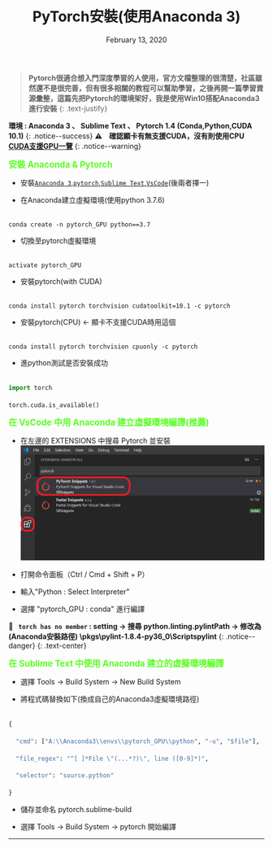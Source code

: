 ﻿---
title: PyTorch安裝(使用Anaconda 3)
layout: single
excerpt: "在Windows10上安裝PyTorch"
toc: true
toc_label: "目錄"
toc_icon: "th-list"
header:
  teaser: "/assets/images/PytorchInstall/pytorch.png"
categories: Tools
tags: 
  - Pytorch
  - Anaconda
  - Sublime Text
  - VsCode
date: February 13, 2020
---
>**Pytorch很適合想入門深度學習的人使用，官方文檔整理的很清楚，社區雖然還不是很完善，但有很多相關的教程可以幫助學習，之後再開一篇學習資源彙整，這篇先把Pytorch的環境架好，我是使用Win10搭配Anaconda3進行安裝**
{: .text-justify}



**環境 : Anaconda 3 、 Sublime Text 、 Pytorch 1.4 (Conda,Python,CUDA 10.1)**
{: .notice--success}
**⚠ &ensp; 確認顯卡有無支援CUDA，沒有則使用CPU [CUDA支援GPU一覽](https://developer.nvidia.com/cuda-gpus)**
{: .notice--warning}

 <span style="color: #58ff20; font-size:1.2em"> **安裝 Anaconda & Pytorch** </span>

- 安裝[`Anaconda 3`](https://www.anaconda.com/),[`pytorch`](https://pytorch.org/get-started/locally/),[`Sublime Text`](https://www.sublimetext.com/),[`VsCode`](https://code.visualstudio.com/)(後兩者擇一)

- 在Anaconda建立虛擬環境(使用python 3.7.6)

```

conda create -n pytorch_GPU python==3.7

```

- 切換至pytorch虛擬環境

```

activate pytorch_GPU

```

- 安裝pytorch(with CUDA)

```

conda install pytorch torchvision cudatoolkit=10.1 -c pytorch

```

- 安裝pytorch(CPU) <- 顯卡不支援CUDA時用這個

```

conda install pytorch torchvision cpuonly -c pytorch

```

- 進python測試是否安裝成功

```python

import torch

torch.cuda.is_available()

```

<span style="color: #58ff20; font-size:1.2em"> **在 VsCode 中用 Anaconda 建立虛擬環境編譯(推薦)** </span>

- 在左邊的 EXTENSIONS 中搜尋 Pytorch 並安裝
![](/assets/images/PytorchInstall/1.png)
- 打開命令面板（Ctrl / Cmd + Shift + P）

- 輸入"Python : Select Interpreter"

- 選擇 "pytorch_GPU : conda" 進行編譯



**🚨&ensp; `torch has no member` : setting -> 搜尋 python.linting.pylintPath -> 修改為 (Anaconda安裝路徑) \pkgs\pylint-1.8.4-py36_0\Scriptspylint**
{: .notice--danger}
{: .text-center}


<span style="color: #58ff20; font-size:1.2em"> **在 Sublime Text 中使用 Anaconda 建立的虛擬環境編譯** </span>

- 選擇 Tools -> Build System -> New Build System

- 將程式碼替換如下(換成自己的Anaconda3虛擬環境路徑)

```python

{

  "cmd": ["A:\\Anaconda3\\envs\\pytorch_GPU\\python", "-u", "$file"],

  "file_regex": "^[ ]*File \"(...*?)\", line ([0-9]*)",

  "selector": "source.python"

}

```

- 儲存並命名 pytorch.sublime-build

- 選擇 Tools -> Build System -> pytorch 開始編譯

---

